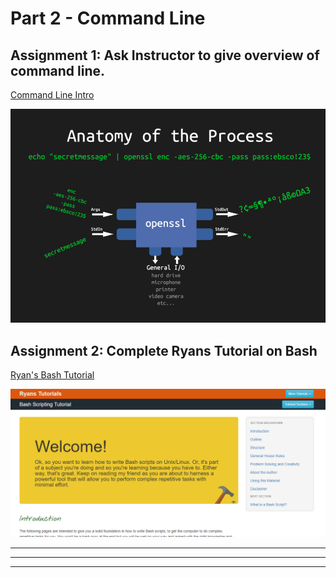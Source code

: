 # Part 2 - Command Line

## Assignment 1: Ask Instructor to give overview of command line. 

[Command Line Intro](https://github.com/xnandor/courses/tree/master/cli-overview)

![Process](/media/process.png)

## Assignment 2: Complete Ryans Tutorial on Bash

[Ryan's Bash Tutorial](https://ryanstutorials.net/bash-scripting-tutorial/)

![Ryan's Bash Tutorial](/media/ryans.png)

---
---
---

